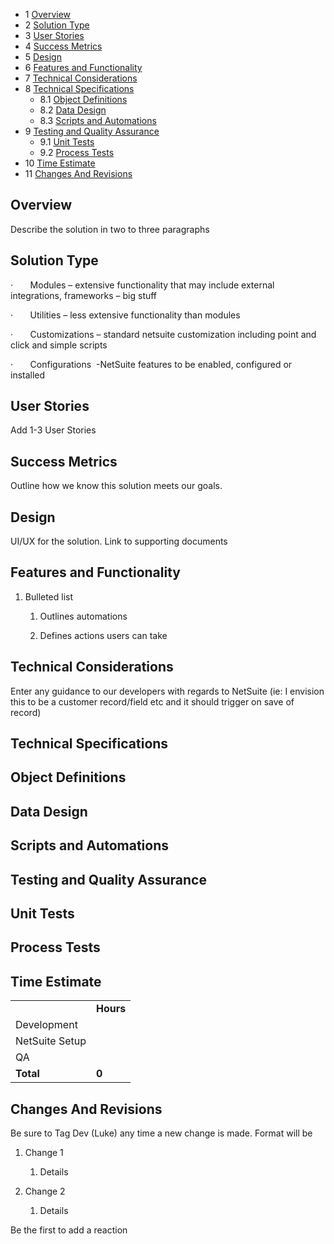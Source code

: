 - 1 [Overview](#Overview)
- 2 [Solution Type](#Solution-Type)
- 3 [User Stories](#User-Stories)
- 4 [Success Metrics](#Success-Metrics)
- 5 [Design](#Design)
- 6 [Features and Functionality](#Features-and-Functionality)
- 7 [Technical Considerations](#Technical-Considerations)
- 8 [Technical Specifications](#Technical-Specifications)
    - 8.1 [Object Definitions](#Object-Definitions)
    - 8.2 [Data Design](#Data-Design)
    - 8.3 [Scripts and Automations](#Scripts-and-Automations)
- 9 [Testing and Quality Assurance](#Testing-and-Quality-Assurance)
    - 9.1 [Unit Tests](#Unit-Tests)
    - 9.2 [Process Tests](#Process-Tests)
- 10 [Time Estimate](#Time-Estimate)
- 11 [Changes And Revisions](#Changes-And-Revisions)

## Overview

Describe the solution in two to three paragraphs

## Solution Type

·       Modules – extensive functionality that may include external integrations, frameworks – big stuff

·       Utilities – less extensive functionality than modules

·       Customizations – standard netsuite customization including point and click and simple scripts

·       Configurations  -NetSuite features to be enabled, configured or installed

## User Stories

Add 1-3 User Stories

## Success Metrics

Outline how we know this solution meets our goals.

## Design

UI/UX for the solution. Link to supporting documents

## Features and Functionality

1. Bulleted list
    
    1. Outlines automations
        
    2. Defines actions users can take
        

## Technical Considerations

Enter any guidance to our developers with regards to NetSuite (ie: I envision this to be a customer record/field etc and it should trigger on save of record)

## Technical Specifications

## Object Definitions

## Data Design

## Scripts and Automations

## Testing and Quality Assurance

## Unit Tests

## Process Tests

## Time Estimate

|   |   |
|---|---|
||**Hours**|
|Development||
|NetSuite Setup||
|QA||
|**Total**|**0**|

## Changes And Revisions

Be sure to Tag Dev (Luke) any time a new change is made. Format will be

1. Change 1
    
    1. Details
        
2. Change 2
    
    1. Details
        

Be the first to add a reaction